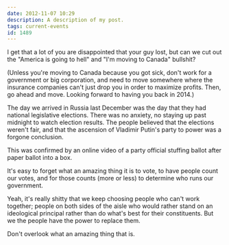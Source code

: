 ```yaml
---
date: 2012-11-07 10:29
description: A description of my post.
tags: current-events
id: 1489
---
```

I get that a lot of you are disappointed that your guy lost, but can we cut out the "America is going to hell" and "I'm moving to Canada" bullshit?

(Unless you're moving to Canada because you got sick, don't work for a government or big corporation, and need to move somewhere where the insurance companies can't just drop you in order to maximize profits.  Then, go ahead and move.  Looking forward to having you back in 2014.)
<!--more-->
The day we arrived in Russia last December was the day that they had national legislative elections.  There was no anxiety, no staying up past midnight to watch election results.  The people believed that the elections weren't fair, and that the ascension of Vladimir Putin's party to power was a forgone conclusion.

This was confirmed by an online video of a party official stuffing ballot after paper ballot into a box.

It's easy to forget what an amazing thing it is to vote, to have people count our votes, and for those counts (more or less) to determine who runs our government.  

Yeah, it's really shitty that we keep choosing people who can't work together; people on both sides of the aisle who would rather stand on an ideological principal rather than do what's best for their constituents.  But we the people have the power to replace them.

Don't overlook what an amazing thing that is.